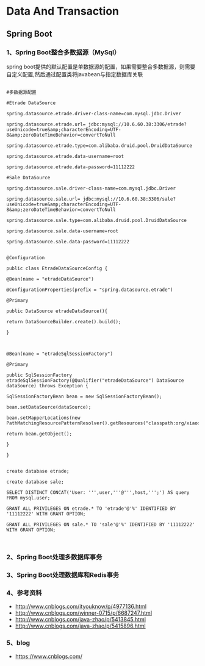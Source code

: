 # Data And Transaction



## Spring Boot



### 1、Spring Boot整合多数据源（MySql）

spring boot提供的默认配置是单数据源的配置，如果需要整合多数据源，则需要自定义配置,然后通过配置类将javabean与指定数据库关联



```

#多数据源配置

#Etrade DataSource

spring.datasource.etrade.driver-class-name=com.mysql.jdbc.Driver

spring.datasource.etrade.url= jdbc:mysql://10.6.60.38:3306/etrade?useUnicode=true&amp;characterEncoding=UTF-8&amp;zeroDateTimeBehavior=convertToNull

spring.datasource.etrade.type=com.alibaba.druid.pool.DruidDataSource

spring.datasource.etrade.data-username=root

spring.datasource.etrade.data-password=11112222

#Sale DataSource

spring.datasource.sale.driver-class-name=com.mysql.jdbc.Driver

spring.datasource.sale.url= jdbc:mysql://10.6.60.38:3306/sale?useUnicode=true&amp;characterEncoding=UTF-8&amp;zeroDateTimeBehavior=convertToNull

spring.datasource.sale.type=com.alibaba.druid.pool.DruidDataSource

spring.datasource.sale.data-username=root

spring.datasource.sale.data-password=11112222

```





```

@Configuration

public class EtradeDataSourceConfig {

@Bean(name = "etradeDataSource")

@ConfigurationProperties(prefix = "spring.datasource.etrade")

@Primary

public DataSource etradeDataSource(){

return DataSourceBuilder.create().build();

}



@Bean(name = "etradeSqlSessionFactory")

@Primary

public SqlSessionFactory etradeSqlSessionFactory(@Qualifier("etradeDataSource") DataSource dataSource) throws Exception {

SqlSessionFactoryBean bean = new SqlSessionFactoryBean();

bean.setDataSource(dataSource);

bean.setMapperLocations(new PathMatchingResourcePatternResolver().getResources("classpath:org/xiaod/datatest/dao/etrade/xml/*.xml"));

return bean.getObject();

}

}

```





```

create database etrade;

create database sale;

SELECT DISTINCT CONCAT('User: ''',user,'''@''',host,''';') AS query FROM mysql.user;

GRANT ALL PRIVILEGES ON etrade.* TO 'etrade'@'%' IDENTIFIED BY '11112222' WITH GRANT OPTION;

GRANT ALL PRIVILEGES ON sale.* TO 'sale'@'%' IDENTIFIED BY '11112222' WITH GRANT OPTION;



```

### 2、Spring Boot处理多数据库事务



### 3、Spring Boot处理数据库和Redis事务

### 4、参考资料
- http://www.cnblogs.com/ityouknow/p/4977136.html
- http://www.cnblogs.com/winner-0715/p/6687247.html
- http://www.cnblogs.com/java-zhao/p/5413845.html
- http://www.cnblogs.com/java-zhao/p/5415896.html

### 5、blog
- https://www.cnblogs.com/